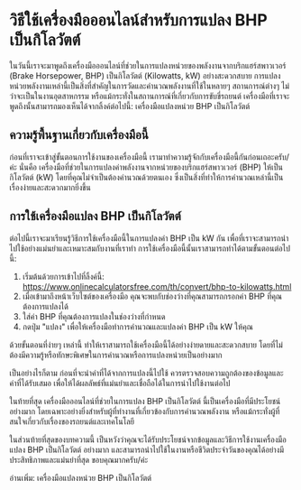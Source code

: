 วิธีใช้เครื่องมือออนไลน์สำหรับการแปลง BHP เป็นกิโลวัตต์
=======================================================

ในวันนี้เราจะมาพูดถึงเครื่องมือออนไลน์ที่ช่วยในการแปลงหน่วยของพลังงานจากบริกแฮร์สพาวเวอร์ (Brake Horsepower, BHP) เป็นกิโลวัตต์ (Kilowatts, kW) อย่างสะดวกสบาย การแปลงหน่วยพลังงานเหล่านี้เป็นสิ่งที่สำคัญในการวัดและคำนวณพลังงานที่ใช้ในหลายๆ สถานการณ์ต่างๆ ไม่ว่าจะเป็นในงานอุตสาหกรรม หรือแม้กระทั่งในสถานการณ์ที่เกี่ยวกับการขับขี่รถยนต์ เครื่องมือที่เราจะพูดถึงนั้นสามารถมองเห็นได้จากลิ้งค์ต่อไปนี้: เครื่องมือแปลงหน่วย BHP เป็นกิโลวัตต์

ความรู้พื้นฐานเกี่ยวกับเครื่องมือนี้
------------------------------------

ก่อนที่เราจะเข้าสู่ขั้นตอนการใช้งานของเครื่องมือนี้ เรามาทำความรู้จักกับเครื่องมือนี้กันก่อนเถอะครับ/ค่ะ นั่นคือ เครื่องมือที่ช่วยในการแปลงค่าพลังงานจากหน่วยของบริกแฮร์สพาวเวอร์ (BHP) ให้เป็นกิโลวัตต์ (kW) โดยที่คุณไม่จำเป็นต้องคำนวณด้วยตนเอง ซึ่งเป็นสิ่งที่ทำให้การคำนวณเหล่านี้เป็นเรื่องง่ายและสะดวกมากยิ่งขึ้น

การใช้เครื่องมือแปลง BHP เป็นกิโลวัตต์
--------------------------------------

ต่อไปนี้เราจะมาเรียนรู้วิธีการใช้เครื่องมือนี้ในการแปลงค่า BHP เป็น kW กัน เพื่อที่เราจะสามารถนำไปใช้อย่างแม่นยำและเหมาะสมกับงานที่เราทำ การใช้เครื่องมือนี้นั้นเราสามารถทำได้ตามขั้นตอนต่อไปนี้:

1. เริ่มต้นด้วยการเข้าไปที่ลิ้งค์นี้: <https://www.onlinecalculatorsfree.com/th/convert/bhp-to-kilowatts.html>
2. เมื่อเข้ามาถึงหน้าเว็บไซต์ของเครื่องมือ คุณจะพบกับช่องว่างที่คุณสามารถกรอกค่า BHP ที่คุณต้องการแปลงได้
3. ใส่ค่า BHP ที่คุณต้องการแปลงในช่องว่างที่กำหนด
4. กดปุ่ม "แปลง" เพื่อให้เครื่องมือทำการคำนวณและแปลงค่า BHP เป็น kW ให้คุณ

ด้วยขั้นตอนที่ง่ายๆ เหล่านี้ ทำให้เราสามารถใช้เครื่องมือนี้ได้อย่างง่ายดายและสะดวกสบาย โดยที่ไม่ต้องมีความรู้หรือทักษะพิเศษในการคำนวณหรือการแปลงหน่วยเป็นอย่างมาก

เป็นอย่างไรก็ตาม ก่อนที่จะนำค่าที่ได้จากการแปลงนี้ไปใช้ ควรตรวจสอบความถูกต้องของข้อมูลและค่าที่ได้รับเสมอ เพื่อให้ได้ผลลัพธ์ที่แม่นยำและเชื่อถือได้ในการนำไปใช้งานต่อไป

ในท้ายที่สุด เครื่องมือออนไลน์ที่ช่วยในการแปลง BHP เป็นกิโลวัตต์ นี้เป็นเครื่องมือที่มีประโยชน์อย่างมาก โดยเฉพาะอย่างยิ่งสำหรับผู้ที่ทำงานที่เกี่ยวข้องกับการคำนวณพลังงาน หรือแม้กระทั่งผู้ที่สนใจเกี่ยวกับเรื่องของรถยนต์และเทคโนโลยี

ในส่วนท้ายที่สุดของบทความนี้ เป็นหวังว่าคุณจะได้รับประโยชน์จากข้อมูลและวิธีการใช้งานเครื่องมือแปลง BHP เป็นกิโลวัตต์ อย่างมาก และสามารถนำไปใช้ในงานหรือชีวิตประจำวันของคุณได้อย่างมีประสิทธิภาพและแม่นยำที่สุด ขอบคุณมากครับ/ค่ะ

อ่านเพิ่ม: เครื่องมือแปลงหน่วย BHP เป็นกิโลวัตต์